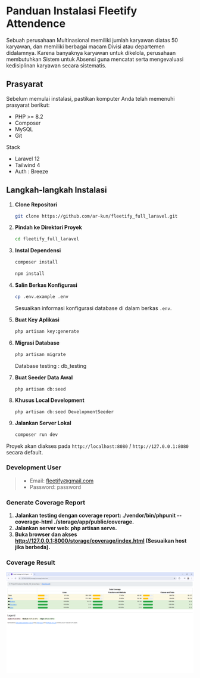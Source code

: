 # Panduan Instalasi Fleetify Attendence

Sebuah perusahaan Multinasional memiliki jumlah karyawan diatas 50 karyawan, dan memiliki
berbagai macam Divisi atau departemen didalamnya. Karena banyaknya karyawan untuk
dikelola, perusahaan membutuhkan Sistem untuk Absensi guna mencatat serta mengevaluasi
kedisiplinan karyawan secara sistematis.

## Prasyarat

Sebelum memulai instalasi, pastikan komputer Anda telah memenuhi prasyarat berikut:

- PHP >= 8.2
- Composer
- MySQL
- Git

Stack

- Laravel 12
- Tailwind 4
- Auth : Breeze

## Langkah-langkah Instalasi

1. **Clone Repositori**

    ```bash
    git clone https://github.com/ar-kun/fleetify_full_laravel.git
    ```

2. **Pindah ke Direktori Proyek**

    ```bash
    cd fleetify_full_laravel
    ```

3. **Instal Dependensi**

    ```bash
    composer install
    ```

    ```bash
    npm install
    ```

4. **Salin Berkas Konfigurasi**

    ```bash
    cp .env.example .env
    ```

    Sesuaikan informasi konfigurasi database di dalam berkas `.env`.

5. **Buat Key Aplikasi**

    ```bash
    php artisan key:generate
    ```

6. **Migrasi Database**

    ```bash
    php artisan migrate
    ```

    Database testing : db_testing

7. **Buat Seeder Data Awal**

    ```
    php artisan db:seed
    ```

8. **Khusus Local Development**

    ```
    php artisan db:seed DevelopmentSeeder
    ```

9. **Jalankan Server Lokal**

    ```bash
    composer run dev
    ```

Proyek akan diakses pada `http://localhost:8080` / `http://127.0.0.1:8080` secara default.

### Development User

> - Email: fleetify@gmail.com
> - Password: password

### Generate Coverage Report

1. **Jalankan testing dengan coverage report: ./vendor/bin/phpunit --coverage-html ./storage/app/public/coverage.**
2. **Jalankan server web: php artisan serve.**
3. **Buka browser dan akses http://127.0.0.1:8000/storage/coverage/index.html (Sesuaikan host jika berbeda).**

### Coverage Result

![Coverage Result](image.png)
